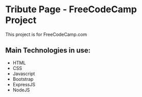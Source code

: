 # Tribute Page - FreeCodeCamp Project
This project is for FreeCodeCamp.com

## Main Technologies in use:
- HTML
- CSS
- Javascript
- Bootstrap
- ExpressJS
- NodeJS
